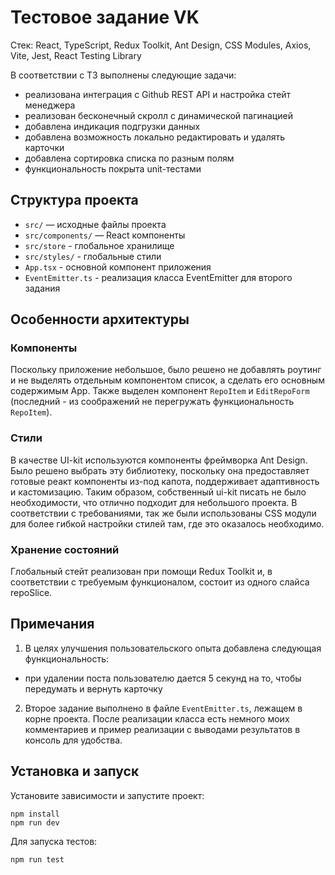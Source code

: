 # Тестовое задание VK

Стек: React, TypeScript, Redux Toolkit, Ant Design, CSS Modules, Axios, Vite, Jest, React Testing Library

В соответствии с ТЗ выполнены следующие задачи:

-   реализована интеграция с Github REST API и настройка стейт менеджера
-   реализован бесконечный скролл с динамической пагинацией
-   добавлена индикация подгрузки данных
-   добавлена возможность локально редактировать и удалять карточки
-   добавлена сортировка списка по разным полям
-   функциональность покрыта unit-тестами

## Структура проекта

-   `src/` — исходные файлы проекта
-   `src/components/` — React компоненты
-   `src/store` - глобальное хранилище
-   `src/styles/` - глобальные стили
-   `App.tsx` - основной компонент приложения
-   `EventEmitter.ts` - реализация класса EventEmitter для второго задания

## Особенности архитектуры

### Компоненты

Поскольку приложение небольшое, было решено не добавлять роутинг и не выделять отдельным компонентом список, а сделать его основным содержимым App. Также выделен компонент `RepoItem` и `EditRepoForm` (последний - из соображений не перегружать функциональность `RepoItem`).

### Стили

В качестве UI-kit используются компоненты фреймворка Ant Design. Было решено выбрать эту библиотеку, поскольку она предоставляет готовые реакт компоненты из-под капота, поддерживает адаптивность и кастомизацию. Таким образом, собственный ui-kit писать не было необходимости, что отлично подходит для небольшого проекта. В соответствии с требованиями, так же были использованы CSS модули для более гибкой настройки стилей там, где это оказалось необходимо.

### Хранение состояний

Глобальный стейт реализован при помощи Redux Toolkit и, в соответствии с требуемым функционалом, состоит из одного слайса repoSlice.

## Примечания

1. В целях улучшения пользовательского опыта добавлена следующая функциональность:

-   при удалении поста пользователю дается 5 секунд на то, чтобы передумать и вернуть карточку

2. Второе задание выполнено в файле `EventEmitter.ts`, лежащем в корне проекта. После реализации класса есть немного моих комментариев и пример реализации с выводами результатов в консоль для удобства.

## Установка и запуск

Установите зависимости и запустите проект:

```
npm install
npm run dev
```

Для запуска тестов:

```
npm run test
```
